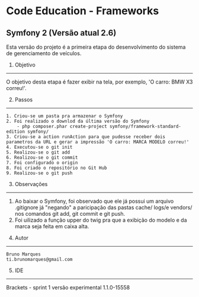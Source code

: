 Code Education - Frameworks
===========================

Symfony 2 (Versão atual 2.6)
----------------------------

Esta versão do projeto é a primeira etapa do desenvolvimento do sistema de gerenciamento de veículos.


1) Objetivo
-----------

O objetivo desta etapa é fazer exibir na tela, por exemplo, 'O carro: BMW X3 correu!'.


2) Passos
---------
    1. Criou-se um pasta pra armazenar o Symfony
    2. Foi realizado o downlod da última versão do Symfony
        - php composer.phar create-project symfony/framework-standard-edition symfony/
    3. Criou-se a action runAction para que pudesse receber dois parametros da URL e gerar a impressão 'O carro: MARCA MODELO correu!'
    4. Executou-se o git init
    5. Realizou-se o git add
    6. Realizou-se o git commit
    7. Foi configurado o origin
    8. Foi criado o repositório no Git Hub
    9. Realizou-se o git push


3) Observações
--------------
1. Ao baixar o Symfony, foi observado que ele já possui um arquivo .gitignore já "negando" a paricipação  das pastas cache/ logs/e vendors/ nos comandos git add, git commit e git push.
2. Foi uilizado a função upper do twig pra que a exibição do modelo e da marca seja feita em caixa alta.


4) Autor
--------
    Bruno Marques
    ti.brunomarques@gmail.com


5) IDE
------
Brackets - sprint 1 versão experimental 1.1.0-15558
